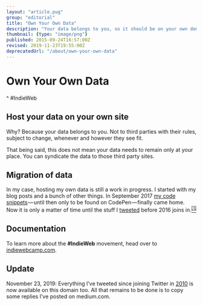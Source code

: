 ```yaml
---
layout: "article.pug"
group: "editorial"
title: "Own Your Own Data"
description: "Your data belongs to you, so it should be on your own domain."
thumbnail: {type: "image/png"}
published: 2015-09-24T16:57:00Z
revised: 2019-11-23T19:55:00Z
deprecatedUrl: "/about/own-your-own-data"
---
```


# Own Your Own Data
^ #IndieWeb

## Host your data on your own site

Why? Because your data belongs to you. Not to third parties with their rules, subject to change, whenever and however they see fit.

That being said, this does not mean your data needs to remain only at your place. You can syndicate the data to those third party sites.

## Migration of data

In my case, hosting my own data is still a work in progress. I started with my blog posts and a bunch of other things. In September 2017 [my code snippets](/code/)&#x200a;—&#x200a;until then only to be found on CodePen&#x200a;—&#x200a;finally came home. Now it is only a matter of time until the stuff I [tweeted](https://twitter.com/cssence) before 2016 joins in.<ins><sup><a href="#update-1">[1]</a></sup></ins>

## Documentation

To learn more about the **#IndieWeb** movement, head over to [indiewebcamp.com](https://indiewebcamp.com/).

## Update

<time id="update-1" class="update" datetime="2019-11-23">November 23, 2019:</time> Everything I’ve tweeted since joining Twitter in [2010](/2010/) is now available on this domain too. All that remains to be done is to copy some replies I’ve posted on medium.com.
